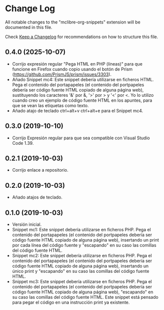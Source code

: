 # Change Log

All notable changes to the "mclibre-org-snippets" extension will be documented in this file.

Check [Keep a Changelog](http://keepachangelog.com/) for recommendations on how to structure this file.

## 0.4.0 (2025-10-07)
- Corrijo expresión regular "Pega HTML en PHP (líneas)" para que funcione en Firefox cuando copio usando el botón de Prism (https://github.com/PrismJS/prism/issues/3303).
- Añado Snippet mc4: Este snippet debería utilizarse en ficheros HTML. Pega el contenido del portapapeles (el contenido del portpapeles debería ser código fuente HTML copiado de alguna página web), sustituyendo los caracteres '&' por &amp;, '>' por &gt; y '<' por &lt;. Yo lo utilizo cuando creo un ejemplo de código fuente HTML en los apuntes, para que se vean las etiquetas como texto.
- Añado atajo de teclado ctrl+alt+v ctrl+alt+e para el Snippet mc4.

## 0.3.0 (2019-10-10)
- Corrijo Expresión regular para que sea compatible con Visual Studio Code 1.39.

## 0.2.1 (2019-10-03)
- Corrijo enlace a repositorio.

## 0.2.0 (2019-10-03)
- Añado atajos de teclado.

## 0.1.0 (2019-10-03)
- Versión inicial.
- Snippet mc1: Este snippet debería utilizarse en ficheros PHP. Pega el contenido del portapapeles (el contenido del portpapeles debería ser código fuente HTML copiado de alguna página web), insertando un print por cada línea del código fuente y "escapando" en su caso las comillas del código fuente HTML.
- Snippet mc2: Este snippet debería utilizarse en ficheros PHP. Pega el contenido del portapapeles (el contenido del portpapeles debería ser código fuente HTML copiado de alguna página web), insertando un único print y "escapando" en su caso las comillas del código fuente HTML.
- Snippet mc3: Este snippet debería utilizarse en ficheros PHP. Pega el contenido del portapapeles (el contenido del portpapeles debería ser código fuente HTML copiado de alguna página web), "escapando" en su caso las comillas del código fuente HTML. Este snippet está pensado para pegar el código en una instrucción print ya existente.
